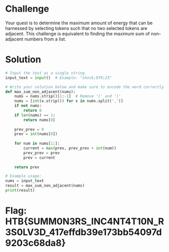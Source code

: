 # Challenge
Your quest is to determine the maximum amount of energy that can be harnessed by selecting tokens such that no two selected tokens are adjacent. This challenge is equivalent to finding the maximum sum of non-adjacent numbers from a list.

# Solution
```python
# Input the text as a single string
input_text = input()  # Example: "shock;979;23"

# Write your solution below and make sure to encode the word correctly
def max_sum_non_adjacent(nums):
    nums = nums.strip()[1:-1]  # Remove '[' and ']'
    nums = [int(x.strip()) for x in nums.split(',')]
    if not nums:
        return 0
    if len(nums) == 1:
        return nums[0]
    
    prev_prev = 0
    prev = int(nums[0])
    
    for num in nums[1:]:
        current = max(prev, prev_prev + int(num))
        prev_prev = prev
        prev = current
    
    return prev

# Example usage:
nums = input_text
result = max_sum_non_adjacent(nums)
print(result)
```

# Flag: HTB{SUMM0N3RS_INC4NT4T10N_R3S0LV3D_417effdb39e173bb54097d9203c68da8}